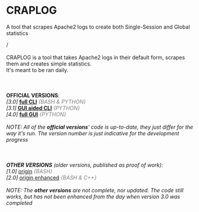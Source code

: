 # CRAPLOG
A tool that scrapes Apache2 logs to create both Single-Session and Global statistics

/<br>
<br>
CRAPLOG is a tool that takes Apache2 logs in their default form, scrapes them and creates simple statistics.<br>
It's meant to be ran daily.<br>
<br>
<br>
<br>
<b>OFFICIAL VERSIONS</b>:<br>
<i>[3.0]</i> <b><a href="https://github.com/elB4RTO/craplog-fullCLI">full CLI</a></b> <i style="color:grey">{BASH & PYTHON}</i><br>
<i>[3.1]</i> <b><a href="https://github.com/elB4RTO/craplog-GUIaidedCLI">GUI aided CLI</a></b> <i style="color:grey">{PYTHON}</i><br>
<i>[4.0]</i> <b><a href="https://github.com/elB4RTO/craplog-fullGUI">full GUI</a></b> <i style="color:grey">{PYTHON}</i><br>
<br>
<i>NOTE: All of the <b>official versions</b>' code is up-to-date, they just differ for the way it's run. The version number is just indicative for the development progress</i><br>
<br>
<br>
<br>
<i><b>OTHER VERSIONS</b> (older versions, published as proof of work)</i>:<br>
<i>[1.0]</i> <a href="https://github.com/elB4RTO/craplog-origin">origin</a> <i style="color:grey">{BASH}</i><br>
<i>[2.0]</i> <a href="https://github.com/elB4RTO/craplog-originEnhanced">origin enhanced</a> <i style="color:grey">{BASH & C++}</i><br>
<br>
<i>NOTE: The <b>other versions</b> are not complete, nor updated. The code still works, but has not been enhanced from the day when version 3.0 was completed</i><br>
<br>
